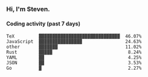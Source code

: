 ### Hi, I'm Steven.

#### Coding activity (past 7 days)
```
TeX         ▓▓▓▓▓▓▓▓▓▓▓▓▓▓▓▓▓▓▓▓▓▓▓▓▓▓▓▓▓▓  46.07%
JavaScript  ▓▓▓▓▓▓▓▓▓▓▓▓▓▓▓▓                24.63%
other       ▓▓▓▓▓▓▓                         11.02%
Rust        ▓▓▓▓▓                            8.24%
YAML        ▓▓                               4.25%
JSON        ▓▓                               3.53%
Go          ▓                                2.27%
```
